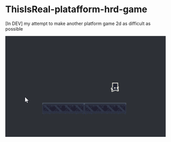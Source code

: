 # ThisIsReal-platafform-hrd-game
[In DEV]
my attempt to make another platform game 2d as difficult as possible

![alt text](https://github.com/irahel/ThisIsReal-platafform-hrd-game/blob/master/show%20gif.gif)

